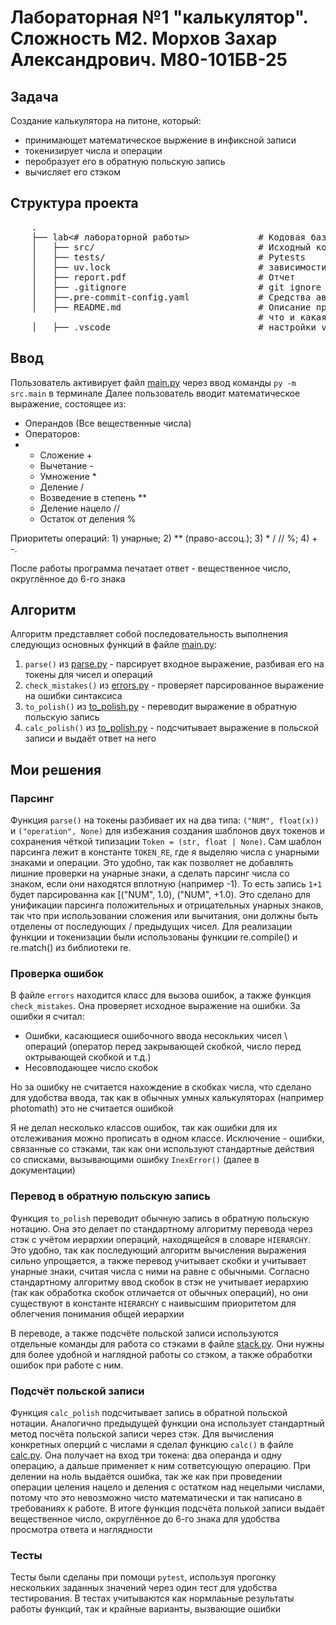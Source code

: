 # Лабораторная №1 "калькулятор". Сложность М2. Морхов Захар Александрович. М80-101БВ-25

## Задача
Создание калькулятора на питоне, который:
- принимающет математическое выржение в инфиксной записи
- токенизирует числа и операции
- перобразует его в обратную польскую запись
- вычисляет его стэком


## Структура проекта

 <pre>
    .
    ├── lab<# лабораторной работы>             # Кодовая база лабораторной работы
    │   ├── src/                               # Исходный код
    │   ├── tests/                             # Pytests
    │   ├── uv.lock                            # зависимости проекта
    │   ├── report.pdf                         # Отчет
    │   ├── .gitignore                         # git ignore файл
    │   ├──.pre-commit-config.yaml             # Средства автоматизации проверки кодстайла
    │   ├── README.md                          # Описание проекта, с описанием файлов и с титульником о том,
                                               # что и какая задача
    │   ├── .vscode                            # настройки vscode
</pre>


## Ввод

Пользователь активирует файл [main.py](./src/main.py) через ввод команды `py -m src.main` в терминале 
Далее пользователь вводит математическое выражение, состоящее из:
- Операндов (Все вещественные числа)
- Операторов:
- - Сложение +
  - Вычетание -
  - Умножение *
  - Деление / 
  - Возведение в степень **
  - Деление нацело //
  - Остаток от деления %
 
Приоритеты операций: 1) унарные; 2) ** (право-ассоц.); 3) * / // %; 4) + -. 
 
После работы программа печатает ответ - вещественное число, округлённое до 6-го знака

## Алгоритм

Алгоритм представляет собой последовательность выполнения следующиз основных функций в файле [main.py](./src/main.py):
1. `parse()` из [parse.py](./src/parse.py) - парсирует входное выражение, разбивая его на токены для чисел и операций
2. `check_mistakes()` из [errors.py](./src/errors.py) - проверяет парсированное выражение на ошибки синтаксиса
3. `to_polish()` из [to_polish.py](./src/to_polish.py) - переводит выражение в обратную польскую запись
4. `calc_polish()` из [to_polish.py](./src/calc_polish.py) - подсчитывает выражение в польской записи и выдаёт ответ на него

## Мои решения

### Парсинг
Функция `parse()` на токены разбивает их на два типа: `("NUM", float(x))` и `("operation", None)` для избежания создания шаблонов двух токенов и сохранения чёткой типизации `Token = (str, float | None)`. Сам шаблон парсинга лежит в константе `TOKEN_RE`, где я выделяю числа с унарными знаками и операции. Это удобно, так как позволяет не добавлять лишние проверки на унарные знаки, а сделать парсинг числа со знаком, если они находятся вплотную (например -1). То есть запись `1+1` будет парсированна как [("NUM", 1.0), ("NUM", +1.0). Это сделано для унификации парсинга положительных и отрицательных унарных знаков, так что при использовании сложения или вычитания, они должны быть отделены от последующих / предыдущих чисел. Для реализации функции и токенизации были использованы функции re.compile() и re.match() из библиотеки re. 

### Проверка ошибок
В файле `errors` находится класс для вызова ошибок, а также функция `check_mistakes`. Она проверяет исходное выражение на ошибки. За ошибки я считал:
- Ошибки, касающиеся ошибочного ввода несокльких чисел \ операций (оператор перед закрывающей скобкой, число перед октрывающей скобкой и т.д.)
- Несовподающее число скобок

Но за ошибку не считается нахождение в скобках числа, что сделано для удобства ввода, так как в обычных умных калькуляторах (например photomath) это не считается ошибкой

Я не делал несколько классов ошибок, так как ошибки для их отслеживания можно прописать в одном классе. Исключение - ошибки, связанные со стэками, так как они используют стандартные действия со списками, вызывающими ошибку `InexError()` (далее в документации)

### Перевод в обратную польскую запись
Функция `to_polish` переводит обычную запись в обратную польскую нотацию. Она это делает по стандартному алгоритму перевода через стэк с учётом иерархии операций, находящейся в словаре `HIERARCHY`. Это удобно, так как последующий алгоритм вычисления выражения сильно упрощается, а также перевод учитывает скобки и учитывает унарные знаки, считая числа с ними на равне с обычными. Согласно стандартному алгоритму ввод скобок в стэк не учитывает иерархию (так как обработка скобок отличается от обычных операций), но они существуют в константе `HIERARCHY` с наивысшим приоритетом для облегчения понимания общей иерархии

В переводе, а также подсчёте польской записи используются отдельные команды для работа со стэками в файле [stack.py](./src/stack.py). Они нужны для более удобной и наглядной работы со стэком, а также обработки ошибок при работе с ним.

### Подсчёт польской записи
Функция `calc_polish` подсчитывает запись в обратной польской нотации. Аналогично предыдущей функции она использует стандартный метод посчёта польской записи через стэк. Для вычисления конкретных оперций с числами я сделал функцию `calc()` в файле [calc.py](./src/calc.py). Она получает на вход три токена: два операнда и одну операцию, а дальше применяет к ним сответсующую операцию. При делении на ноль выдаётся ошибка, так же как при проведении операции целения нацело и деления с остатком над нецелыми числами, потому что это невозможно чисто математически и так написано в требованиях к работе. В итоге функция подсчёта полькой записи выдаёт вещественное число, округлённое до 6-го знака для удобства просмотра ответа и наглядности

### Тесты 
Тесты были сделаны при помощи `pytest`, используя прогонку нескольких заданных значений через один тест для удобства тестирования. В тестах учитываются как нормлаьные результаты работы функций, так и крайные варианты, вызвающие ошибки


